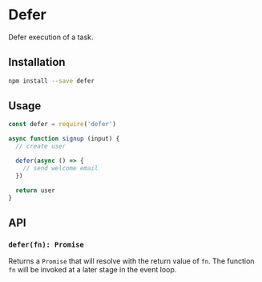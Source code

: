 # Defer

Defer execution of a task.

## Installation

```sh
npm install --save defer
```

## Usage

```js
const defer = require('defer')

async function signup (input) {
  // create user

  defer(async () => {
    // send welcome email
  })

  return user
}
```

## API

### `defer(fn): Promise`

Returns a `Promise` that will resolve with the return value of `fn`. The function `fn` will be invoked at a later stage in the event loop.
